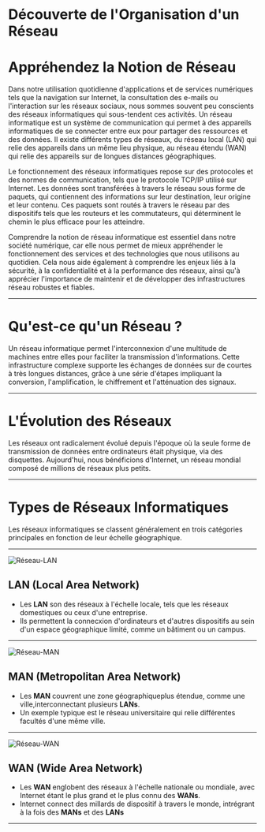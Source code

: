 # **Découverte de l'Organisation d'un Réseau**

# Appréhendez la Notion de Réseau

Dans notre utilisation quotidienne d'applications et de services numériques tels que la navigation sur Internet, la consultation des e-mails ou l'interaction sur les réseaux sociaux, nous sommes souvent peu conscients des réseaux informatiques qui sous-tendent ces activités. Un réseau informatique est un système de communication qui permet à des appareils informatiques de se connecter entre eux pour partager des ressources et des données. Il existe différents types de réseaux, du réseau local (LAN) qui relie des appareils dans un même lieu physique, au réseau étendu (WAN) qui relie des appareils sur de longues distances géographiques.

Le fonctionnement des réseaux informatiques repose sur des protocoles et des normes de communication, tels que le protocole TCP/IP utilisé sur Internet. Les données sont transférées à travers le réseau sous forme de paquets, qui contiennent des informations sur leur destination, leur origine et leur contenu. Ces paquets sont routés à travers le réseau par des dispositifs tels que les routeurs et les commutateurs, qui déterminent le chemin le plus efficace pour les atteindre.

Comprendre la notion de réseau informatique est essentiel dans notre société numérique, car elle nous permet de mieux appréhender le fonctionnement des services et des technologies que nous utilisons au quotidien. Cela nous aide également à comprendre les enjeux liés à la sécurité, à la confidentialité et à la performance des réseaux, ainsi qu'à apprécier l'importance de maintenir et de développer des infrastructures réseau robustes et fiables.

---

# Qu'est-ce qu'un Réseau ?

Un réseau informatique permet l'interconnexion d'une multitude de machines entre elles pour faciliter la transmission d'informations. Cette infrastructure complexe supporte les échanges de données sur de courtes à très longues distances, grâce à une série d'étapes impliquant la conversion, l'amplification, le chiffrement et l'atténuation des signaux.

---

# L'Évolution des Réseaux

Les réseaux ont radicalement évolué depuis l'époque où la seule forme de transmission de données entre ordinateurs était physique, via des disquettes. Aujourd'hui, nous bénéficions d'Internet, un réseau mondial composé de millions de réseaux plus petits.

---

# Types de Réseaux Informatiques

Les réseaux informatiques se classent généralement en trois catégories principales en fonction de leur
échelle géographique.

---

![Réseau-LAN](../img/réseau-lan.png)

## **LAN (Local Area Network)**

- Les **LAN** son des réseaux à l'échelle locale, tels que les réseaux domestiques ou ceux d'une entreprise.
- Ils permettent la connecxion d'ordinateurs et d'autres dispositifs au sein d'un espace géographique limité, comme un bâtiment ou un campus.

---

![Réseau-MAN](../img/réseau-man.png)

## **MAN (Metropolitan Area Network)**

- Les **MAN** couvrent une zone géographiqueplus étendue, comme une ville,interconnectant plusieurs **LANs**.
- Un exemple typique est le réseau universitaire qui relie différentes facultés d'une même ville.

---

![Réseau-WAN](../img/réseau-wan.png)

## **WAN (Wide Area Network)**

- Les **WAN** englobent des réseaux à l'échelle nationale ou mondiale, avec Internet étant le plus grand et le plus connu des **WANs**.
- Internet connect des millards de dispositif à travers le monde, intrégrant à la fois des **MANs** et des **LANs**

---

